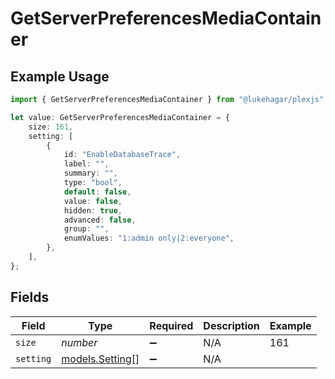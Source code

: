 # GetServerPreferencesMediaContainer

## Example Usage

```typescript
import { GetServerPreferencesMediaContainer } from "@lukehagar/plexjs";

let value: GetServerPreferencesMediaContainer = {
    size: 161,
    setting: [
        {
            id: "EnableDatabaseTrace",
            label: "",
            summary: "",
            type: "bool",
            default: false,
            value: false,
            hidden: true,
            advanced: false,
            group: "",
            enumValues: "1:admin only|2:everyone",
        },
    ],
};
```

## Fields

| Field                                    | Type                                     | Required                                 | Description                              | Example                                  |
| ---------------------------------------- | ---------------------------------------- | ---------------------------------------- | ---------------------------------------- | ---------------------------------------- |
| `size`                                   | *number*                                 | :heavy_minus_sign:                       | N/A                                      | 161                                      |
| `setting`                                | [models.Setting](../models/setting.md)[] | :heavy_minus_sign:                       | N/A                                      |                                          |